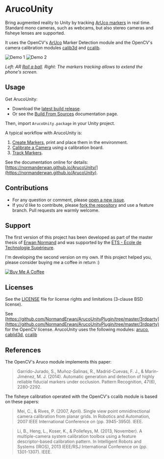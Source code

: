 # ArucoUnity

Bring augmented reality to Unity by tracking [ArUco markers](https://docs.opencv.org/3.4/d5/dae/tutorial_aruco_detection.html) in real time. Standard mono cameras, such as webcams, but also stereo cameras and fisheye lenses are supported.

It uses the OpenCV's [ArUco](http://docs.opencv.org/3.4/d9/d6a/group__aruco.html) Marker Detection module and the OpenCV's camera calibration modules [calib3d](http://docs.opencv.org/3.4/d9/d0c/group__calib3d.html) and [ccalib](http://docs.opencv.org/3.4/d3/ddc/group__ccalib.html).

![Demo 1](https://normanderwan.github.io/ArucoUnity/images/ar_roll_a_ball.gif)
![Demo 2](https://normanderwan.github.io/ArucoUnity/images/extended_phone_screen.gif)

*Left: AR [Roll a ball](https://unity3d.com/fr/learn/tutorials/s/roll-ball-tutorial). Right: The markers tracking allows to extend the phone's screen.*

## Usage

Get ArucoUnity:

- Download the [latest build release](https://github.com/NormandErwan/ArucoUnity/releases).
- Or see the [Build From Sources](https://normanderwan.github.io/ArucoUnity/manual/build-from-sources.html) documentation page.

Then, import `ArucoUnity.package` in your Unity project.

A typical workflow with ArucoUnity is:

1. [Create Markers](https://normanderwan.github.io/ArucoUnity/manual/create-markers.html), print and place them in the environment.
2. [Calibrate a Camera](https://normanderwan.github.io/ArucoUnity/manual/calibrate-a-camera.html) using a calibration board.
3. [Track Markers](https://normanderwan.github.io/ArucoUnity/manual/track-markers.html).

See the documentation online for details: [https://normanderwan.github.io/ArucoUnity/](https://normanderwan.github.io/ArucoUnity).

## Contributions

- For any question or comment, please [open a new issue](https://github.com/NormandErwan/ArucoUnity/issues/new).
- If you'd like to contribute, please [fork the repository](https://github.com/NormandErwan/ArucoUnity/fork) and use a feature branch. Pull requests are warmly welcome.

## Support

The first version of this project has been developed as part of the master thesis of [Erwan Normand](https://linkedin.com/in/normanderwan) and was supported by the [ÉTS - École de Technologie Supérieure](https://www.etsmtl.ca).

I'm developing the second version on my own. If this project helped you, please consider buying me a coffee in return :)

[![Buy Me A Coffee](https://www.buymeacoffee.com/assets/img/custom_images/white_img.png)](https://www.buymeacoffee.com/h48VU3fny)

## Licenses

See the [LICENSE](https://github.com/NormandErwan/ArucoUnity/blob/master/LICENSE) file for license rights and limitations (3-clause BSD license).

See [https://github.com/NormandErwan/ArucoUnityPlugin/tree/master/3rdparty](https://github.com/NormandErwan/ArucoUnityPlugin/tree/master/3rdparty) for the OpenCV license. ArucoUnity uses the following modules: [aruco](http://docs.opencv.org/3.4/d9/d6a/group__aruco.html), [cablid3d](http://docs.opencv.org/3.4/d9/d0c/group__calib3d.html), [ccalib](http://docs.opencv.org/3.4/d3/ddc/group__ccalib.html)

## References

The OpenCV's Aruco module implements this paper:

> Garrido-Jurado, S., Muñoz-Salinas, R., Madrid-Cuevas, F. J., & Marín-Jiménez, M. J. (2014). Automatic generation and detection of highly reliable fiducial markers under occlusion. Pattern Recognition, 47(6), 2280-2292.

The fisheye calibration operated with the OpenCV's ccalib module is based on these papers:

> Mei, C., & Rives, P. (2007, April). Single view point omnidirectional camera calibration from planar grids. In Robotics and Automation, 2007 IEEE International Conference on (pp. 3945-3950). IEEE.

> Li, B., Heng, L., Koser, K., & Pollefeys, M. (2013, November). A multiple-camera system calibration toolbox using a feature descriptor-based calibration pattern. In Intelligent Robots and Systems (IROS), 2013 IEEE/RSJ International Conference on (pp. 1301-1307). IEEE.
